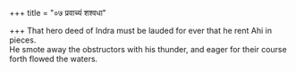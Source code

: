 +++
title = "०७ प्रवाच्यं शश्वधा"

+++
That hero deed of Indra must be lauded for ever that he rent Ahi in pieces.  
     He smote away the obstructors with his thunder, and eager for their course forth flowed the waters.